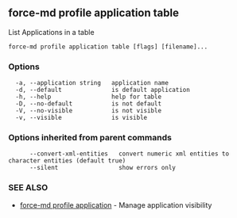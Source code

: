 ## force-md profile application table

List Applications in a table

```
force-md profile application table [flags] [filename]...
```

### Options

```
  -a, --application string   application name
  -d, --default              is default application
  -h, --help                 help for table
  -D, --no-default           is not default
  -V, --no-visible           is not visible
  -v, --visible              is visible
```

### Options inherited from parent commands

```
      --convert-xml-entities   convert numeric xml entities to character entities (default true)
      --silent                 show errors only
```

### SEE ALSO

* [force-md profile application](force-md_profile_application.md)	 - Manage application visibility

